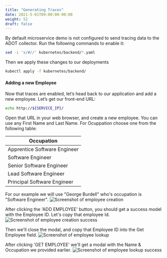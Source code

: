 ```yaml
---
title: "Generating Traces"
date: 2021-5-01T09:00:00-00:00
weight: 52
draft: false
---
```


By default microservice demo is not configured to send tracing data to the ADOT collector. Run the following
commands to enable it:
```bash
sed -i 's/#//' kubernetes/backend/*.yaml
```

Then we apply these changes to our deployments
```bash
kubectl apply -f kubernetes/backend/
```

#### Adding a new Employee

Now that traces are enabled, let’s head back to our application and add a new employee. Let’s get our front-end URL:
```bash
echo http://${SERVICE_IP}/
```

Open that URL in your web browser, and create a new employee. You can use any First Name and Last Name. For Ocuppation choose one from the following table:

| Occupation |
|------------|
| Apprentice Software Engineer |
| Software Engineer |
| Senior Software Engineer |
| Lead Software Engineer |
| Principal Software Engineer |

For our example we will use "George Burdell" who's occupation is "Software Engineer".
![Screenshot of employee creation](/images/observability-with-adot/frontend-create-employee.png)

After clicking the 'ADD EMPLOYEE' button, you should get a success model with the Employee ID.
Let's copy that employee Id.
![Screenshot of employee creation success](/images/observability-with-adot/frontend-create-employee-success.png)

Then we'll close the modal, and copy that Employee ID into the Get Employee field.
![Screenshot of employee lookup](/images/observability-with-adot/frontend-lookup-employee.png)

After clicking 'GET EMPLOYEE' we'll get a modal with the Name & Occupation we provided earlier.
![Screenshot of employee lookup success](/images/observability-with-adot/frontend-lookup-employee-success.png)


